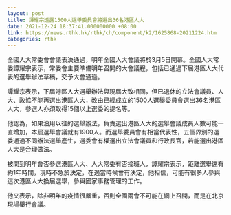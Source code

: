 ```yaml
---
layout: post
title: 譚耀宗透露1500人選舉委員會將選出36名港區人大
date: 2021-12-24 18:37:41.000000000 +08:00
link: https://news.rthk.hk/rthk/ch/component/k2/1625868-20211224.htm
categories: rthk
---
```


全國人大常委會會議表決通過，明年全國人大會議將於3月5日開幕。全國人大常委譚耀宗表示，常委會主要準備明年召開的大會議程，包括已通過下屆港區人大代表的選舉辦法草稿，交予大會通過。

譚耀宗表示，下屆港區人大選舉辦法與現屆大致相同，但已退休的立法會議員、人大、政協不能再選出港區人大，改由已經成立的1500人選舉委員會選出36名港區人大，參選人亦須取得15個以上選委的提名等。

他認為，如果沿用以往的選舉辦法，負責選出港區人大的選舉會議成員人數可能一直增加，本屆選舉會議就有1900人。而選舉委員會有相當代表性，五個界別的選委通過不同辦法選舉產生，選委會有權選出立法會議員和行政長官，若能選出港區人大是合理做法。

被問到明年會否參選港區人大、人大常委有否接班人，譚耀宗表示，距離選舉還有約1年時間，現時不急於決定，在適當時候會有決定，他相信，可能有很多人參與這次港區人大換屆選舉，參與國家事務管理的工作。

他又表示，除非明年的疫情很嚴重，否則全國兩會不可能在網上召開，而是在北京現場舉行會議。
